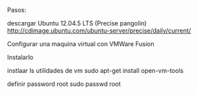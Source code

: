 Pasos:

descargar Ubuntu 12.04.5 LTS (Precise pangolin)
http://cdimage.ubuntu.com/ubuntu-server/precise/daily/current/

Configurar una maquina virtual con VMWare Fusion

Instalarlo

instlaar ls utilidades de vm
sudo apt-get install open-vm-tools

definir password root
sudo passwd root

 
